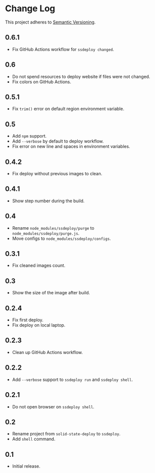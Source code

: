 # Change Log
This project adheres to [Semantic Versioning](http://semver.org/).

## 0.6.1
* Fix GitHub Actions workflow for `ssdeploy changed`.

## 0.6
* Do not spend resources to deploy website if files were not changed.
* Fix colors on GitHub Actions.

## 0.5.1
* Fix `trim()` error on default region environment variable.

## 0.5
* Add `npm` support.
* Add `--verbose` by default to deploy workflow.
* Fix error on new line and spaces in environment variables.

## 0.4.2
* Fix deploy without previous images to clean.

## 0.4.1
* Show step number during the build.

## 0.4
* Rename `node_modules/ssdeploy/purge` to `node_modules/ssdeploy/purge.js`.
* Move configs to `node_modules/ssdeploy/configs`.

## 0.3.1
* Fix cleaned images count.

## 0.3
* Show the size of the image after build.

## 0.2.4
* Fix first deploy.
* Fix deploy on local laptop.

## 0.2.3
* Clean up GitHub Actions workflow.

## 0.2.2
* Add `--verbose` support to `ssdeploy run` and `ssdeploy shell`.

## 0.2.1
* Do not open browser on `ssdeploy shell`.

## 0.2
* Rename project from `solid-state-deploy` to `ssdeploy`.
* Add `shell` command.

## 0.1
* Initial release.

